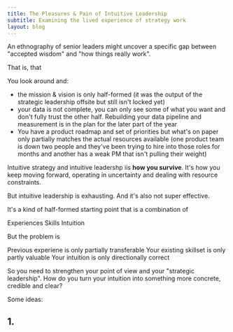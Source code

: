 ```yaml
---
title: The Pleasures & Pain of Intuitive Leadership
subtitle: Examining the lived experience of strategy work
layout: blog
---
```


An ethnography of senior leaders might uncover a specific gap between "accepted wisdom" and "how things really work".

That is, that 


You look around and:

- the mission & vision is only half-formed (it was the output of the strategic leadership offsite but still isn't locked yet)
- your data is not complete, you can only see some of what you want and don't fully trust the other half. Rebuilding your data pipeline and measurement is in the plan for the later part of the year
- You have a product roadmap and set of priorities but what's on paper only partially matches the actual resources available (one product team is down two people and they've been trying to hire into those roles for months and another has a weak PM that isn't pulling their weight)

Intuitive strategy and intuitive leadershp iis **how you survive**. It's how you keep moving forward, operating in uncertainty and dealing with resource constraints.

But intuitive leadership is exhausting. And it's also not super effective.

It's a kind of half-formed starting point that is a combination of

Experiences
Skills
Intuition

But the problem is

Previous experiene is only partially transferable
Your existing skillset is only partly valuable
Your intuition is only directionally correct

So you need to strengthen your point of view and your "strategic leadership". How do you turn your intuition into something more concrete, credible and clear?

Some ideas:

## 1. 